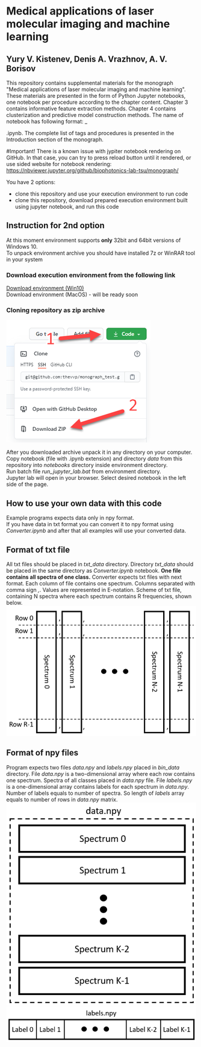 # Medical applications of laser molecular imaging and machine learning
## Yury V. Kistenev, Denis A. Vrazhnov, A. V. Borisov
  
This repository contains supplemental materials for the monograph "Medical applications of laser molecular imaging and machine learning". 
These materials are presented in the form of Python Jupyter notebooks, one notebook per procedure according to the chapter content. 
Chapter 3 contains informative feature extraction methods.
Chapter 4 contains clusterization and predictive model construction methods.
The name of notebook has following format: <procedure tag>_<section>.ipynb.
The complete list of tags and procedures is presented in the Introduction section of the monograph.

#Important!
There is a known issue with jypiter notebook rendering on GitHub. In that case, you can try to press reload button until it rendered, 
or use sided website for notebook rendering: https://nbviewer.jupyter.org/github/biophotonics-lab-tsu/monograph/

You have 2 options:
- clone this repository and use your execution environment to run code
- clone this repository, download prepared execution environment built using jupyter notebook, and run this code

# Instruction for 2nd option
At this moment environment supports **only** 32bit and 64bit versions of Windows 10.  
To unpack environment archive you should have installed 7z or WinRAR tool in your system

### Download execution environment from the following link
[Download environment (Win10)](https://drive.google.com/file/d/1kiq_l-r7EfCqmrfZKh_yAmi4dLfqbDKp/view?usp=sharing)  
Download environment (MacOS) - will be ready soon

### Cloning repository as zip archive
![Clone repo help image](ReadMePics/clone_repo.png)

After you downloaded archive unpack it in any directory on your computer.  
Copy notebook (file with .ipynb extension) and directory *data* from this repository into *notebooks* directory inside environment directory.  
Run batch file *run_jupyter_lab.bat* from environment directory.  
Jupyter lab will open in your browser. Select desired notebook in the left side of the page.

# How to use your own data with this code
Example programs expects data only in npy format.  
If you have data in txt format you can convert it to npy format using *Converter.ipynb* and after that all examples will use your converted data.  

## Format of txt file
All txt files should be placed in *txt_data* directory. Directory *txt_data* should be placed in the same directory as *Converter.ipynb* 
notebook. **One file contains all spectra of one class.** Converter expects txt files with next format. Each column of file contains one spectrum. 
Columns separated with comma sign *,*. Values are represented in E-notation. Scheme of txt file, containing N spectra where each spectrum contains 
R frequencies, shown below.  
![txt data format image](ReadMePics/txt_data_format.png)  

## Format of npy files
Program expects two files *data.npy* and *labels.npy* placed in *bin_data* directory. 
File *data.npy* is a two-dimensional array where each row contains one spectrum. Spectra of all classes 
placed in *data.npy* file. File *labels.npy* is a one-dimensional array contains labels for each spectrum in *data.npy*. 
Number of labels equals to number of spectra. So length of *labels* array equals to number of rows in *data.npy* matrix.  
![npy data format image](ReadMePics/npy_data_format.png)  
![npy labels format image](ReadMePics/npy_labels_format.png)  